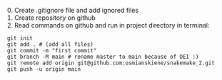 0. Create .gitignore file and add ignored files
1. Create repository on github
2. Read commands on github and run in project directory in terminal:

~~~
 git init
 git add . # (add all files)
 git commit -m "first commit"
 git branch -M main # rename master to main because of DEI :)
 git remote add origin git@github.com:osmianskiene/snakemake_2.git
 git push -u origin main
~~~

